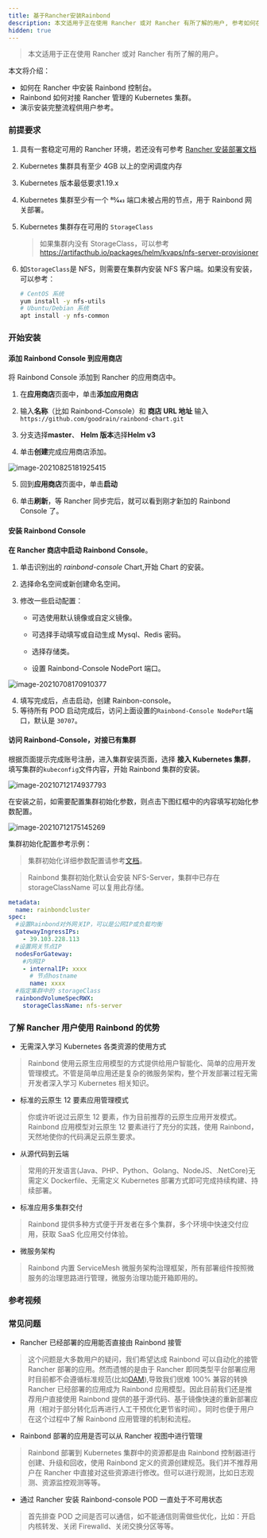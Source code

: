 ```yaml
---
title: 基于Rancher安装Rainbond
description: 本文适用于正在使用 Rancher 或对 Rancher 有所了解的用户, 参考如何在 Rancher 中安装 Rainbond 控制台。
hidden: true
---
```


> 本文适用于正在使用 Rancher 或对 Rancher 有所了解的用户。

本文将介绍：

- 如何在 Rancher 中安装 Rainbond 控制台。
- Rainbond 如何对接 Rancher 管理的 Kubernetes 集群。
- 演示安装完整流程供用户参考。

### 前提要求

1. 具有一套稳定可用的 Rancher 环境，若还没有可参考 [Rancher 安装部署文档](https://rancher.com/docs/rancher/v2.x/en/installation/)

2. Kubernetes 集群具有至少 4GB 以上的空闲调度内存

3. Kubernetes 版本最低要求1.19.x

4. Kubernetes 集群至少有一个 80⁄443 端口未被占用的节点，用于 Rainbond 网关部署。

5. Kubernetes 集群存在可用的 `StorageClass`

   > 如果集群内没有 StorageClass，可以参考 https://artifacthub.io/packages/helm/kvaps/nfs-server-provisioner

6. 如`StorageClass`是 NFS，则需要在集群内安装 NFS 客户端。如果没有安装，可以参考：

   ```bash
   # CentOS 系统
   yum install -y nfs-utils
   # Ubuntu/Debian 系统
   apt install -y nfs-common
   ```

### 开始安装

#### 添加 Rainbond Console 到应用商店

将 Rainbond Console 添加到 Rancher 的应用商店中。

1. 在**应用商店**页面中，单击**添加应用商店**

2. 输入**名称**（比如 Rainbond-Console）和 **商店 URL 地址** 输入 `https://github.com/goodrain/rainbond-chart.git`

3. 分支选择**master**、 **Helm 版本**选择**Helm v3**

4. 单击**创建**完成应用商店添加。

![image-20210825181925415](https://i.loli.net/2021/08/25/curg1wEBOl5NdC7.png)

5. 回到**应用商店**页面中，单击**启动**

6. 单击**刷新**，等 Rancher 同步完后，就可以看到刚才新加的 Rainbond Console 了。

#### 安装 Rainbond Console

**在 Rancher 商店中启动 Rainbond Console**。

1. 单击识别出的 _rainbond-console_ Chart,开始 Chart 的安装。

2. 选择命名空间或新创建命名空间。

3. 修改一些启动配置：

   - 可选使用默认镜像或自定义镜像。

   - 可选择手动填写或自动生成 Mysql、Redis 密码。
   - 选择存储类。
   - 设置 Rainbond-Console NodePort 端口。

![image-20210708170910377](https://i.loli.net/2021/07/12/6sfmoyQ4i2cZK8a.png)

4. 填写完成后，点击启动，创建 Rainbon-console。
5. 等待所有 POD 启动完成后，访问上面设置的`Rainbond-Console NodePort`端口，默认是 `30707`。

#### 访问 Rainbond-Console，对接已有集群

根据页面提示完成账号注册，进入集群安装页面，选择 **接入 Kubernetes 集群**，填写集群的`kubeconfig`文件内容，开始 Rainbond 集群的安装。

![image-20210712174937793](https://i.loli.net/2021/07/12/gHe6PSjzdGK5Lia.png)

在安装之前，如需要配置集群初始化参数，则点击下图红框中的内容填写初始化参数配置。

![image-20210712175145269](https://i.loli.net/2021/07/12/8LxNWSf9gbXiEJ6.png)

集群初始化配置参考示例：

> 集群初始化详细参数配置请参考[文档](https://www.rainbond.com/docs/user-operations/cluster-manage/init-region/)。

> Rainbond 集群初始化默认会安装 NFS-Server，集群中已存在 storageClassName 可以复用此存储。

```yaml
metadata:
  name: rainbondcluster
spec:
  #设置Rainbond对外网关IP，可以是公网IP或负载均衡
  gatewayIngressIPs:
    - 39.103.228.113
  #设置网关节点IP
  nodesForGateway:
    #内网IP
    - internalIP: xxxx
      # 节点hostname
      name: xxxx
  #指定集群中的 storageClass
  rainbondVolumeSpecRWX:
    storageClassName: nfs-server
```

### 了解 Rancher 用户使用 Rainbond 的优势

- 无需深入学习 Kubernetes 各类资源的使用方式

> Rainbond 使用云原生应用模型的方式提供给用户智能化、简单的应用开发管理模式。不管是简单应用还是复杂的微服务架构，整个开发部署过程无需开发者深入学习 Kubernetes 相关知识。

- 标准的云原生 12 要素应用管理模式

> 你或许听说过云原生 12 要素，作为目前推荐的云原生应用开发模式。Rainbond 应用模型对云原生 12 要素进行了充分的实践，使用 Rainbond，天然地使你的代码满足云原生要求。

- 从源代码到云端

> 常用的开发语言(Java、PHP、Python、Golang、NodeJS、.NetCore)无需定义 Dockerfile、无需定义 Kubernetes 部署方式即可完成持续构建、持续部署。

- 标准应用多集群交付

> Rainbond 提供多种方式便于开发者在多个集群，多个环境中快速交付应用，获取 SaaS 化应用交付体验。

- 微服务架构

> Rainbond 内置 ServiceMesh 微服务架构治理框架，所有部署组件按照微服务的治理思路进行管理，微服务治理功能开箱即用的。

### 参考视频

<bibili-video src="//player.bilibili.com/player.html?aid=846645893&bvid=BV1a54y1n7Ch&cid=368992863&page=1" href="https://www.bilibili.com/video/BV1a54y1n7Ch/" title="基于Rancher安装Rainbond" />

### 常见问题

- Rancher 已经部署的应用能否直接由 Rainbond 接管

> 这个问题是大多数用户的疑问，我们希望达成 Rainbond 可以自动化的接管 Rancher 部署的应用。然而遗憾的是由于 Rancher 即同类型平台部署应用时目前都不会遵循标准规范(比如[OAM](https://oam.dev/)),导致我们很难 100% 兼容的转换 Rancher 已经部署的应用成为 Rainbond 应用模型。因此目前我们还是推荐用户直接使用 Rainbond 提供的基于源代码、基于镜像快速的重新部署应用（相对于部分转化后再进行人工干预优化更节省时间）。同时也便于用户在这个过程中了解 Rainbond 应用管理的机制和流程。

- Rainbond 部署的应用是否可以从 Rancher 视图中进行管理

> Rainbond 部署到 Kubernetes 集群中的资源都是由 Rainbond 控制器进行创建、升级和回收，使用 Rainbond 定义的资源创建规范。我们并不推荐用户在 Rancher 中直接对这些资源进行修改。但可以进行观测，比如日志观测、资源监控观测等等。

- 通过 Rancher 安装 Rainbond-console POD 一直处于不可用状态

> 首先排查 POD 之间是否可以通信，如不能通信则需做些优化，比如：开启内核转发、关闭 Firewalld、关闭交换分区等等。
